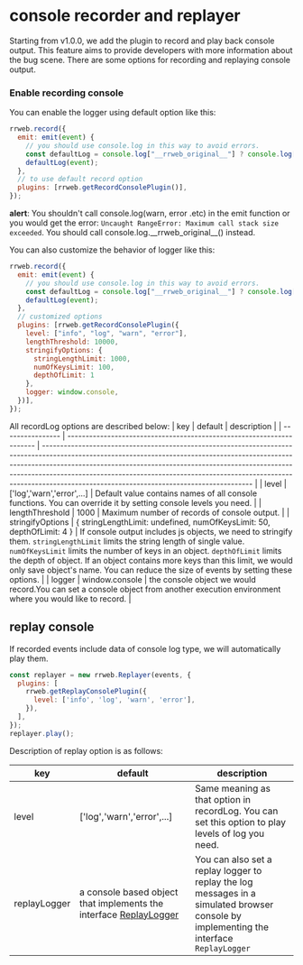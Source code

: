 # console recorder and replayer

Starting from v1.0.0, we add the plugin to record and play back console output.
This feature aims to provide developers with more information about the bug scene. There are some options for recording and replaying console output.

### Enable recording console

You can enable the logger using default option like this:

```js
rrweb.record({
  emit: emit(event) {
    // you should use console.log in this way to avoid errors.
    const defaultLog = console.log["__rrweb_original__"] ? console.log["__rrweb_original__"] : console.log;
    defaultLog(event);
  },
  // to use default record option
  plugins: [rrweb.getRecordConsolePlugin()],
});
```

**alert**: You shouldn't call console.log(warn, error .etc) in the emit function or you would get the error: `Uncaught RangeError: Maximum call stack size exceeded`.
You should call console.log.\_\_rrweb_original\_\_() instead.

You can also customize the behavior of logger like this:

```js
rrweb.record({
  emit: emit(event) {
    // you should use console.log in this way to avoid errors.
    const defaultLog = console.log["__rrweb_original__"] ? console.log["__rrweb_original__"] : console.log;
    defaultLog(event);
  },
  // customized options
  plugins: [rrweb.getRecordConsolePlugin({
    level: ["info", "log", "warn", "error"],
    lengthThreshold: 10000,
    stringifyOptions: {
      stringLengthLimit: 1000,
      numOfKeysLimit: 100,
      depthOfLimit: 1
    },
    logger: window.console,
  })],
});
```

All recordLog options are described below:
| key              | default                                                               | description                                                                                                                                                                                                                                                                                                                                                                        |
| ---------------- | --------------------------------------------------------------------- | ---------------------------------------------------------------------------------------------------------------------------------------------------------------------------------------------------------------------------------------------------------------------------------------------------------------------------------------------------------------------------------- |
| level            | ['log','warn','error',...]                                            | Default value contains names of all console functions. You can override it by setting console levels you need.                                                                                                                                                                                                                                                                     |
| lengthThreshold  | 1000                                                                  | Maximum number of records of console output.                                                                                                                                                                                                                                                                                                                                       |
| stringifyOptions | { stringLengthLimit: undefined, numOfKeysLimit: 50, depthOfLimit: 4 } | If console output includes js objects, we need to stringify them. `stringLengthLimit` limits the string length of single value. `numOfKeysLimit` limits the number of keys in an object. `depthOfLimit` limits the depth of object. If an object contains more keys than this limit, we would only save object's name. You can reduce the size of events by setting these options. |
| logger           | window.console                                                        | the console object we would record.You can set a console object from another execution environment where you would like to record.                                                                                                                                                                                                                                                 |

## replay console

If recorded events include data of console log type, we will automatically play them.

```js
const replayer = new rrweb.Replayer(events, {
  plugins: [
    rrweb.getReplayConsolePlugin({
      level: ['info', 'log', 'warn', 'error'],
    }),
  ],
});
replayer.play();
```

Description of replay option is as follows:

| key          | default                                                                                      | description                                                                                                                             |
| ------------ | -------------------------------------------------------------------------------------------- | --------------------------------------------------------------------------------------------------------------------------------------- |
| level        | ['log','warn','error',...]                                                                   | Same meaning as that option in recordLog. You can set this option to play levels of log you need.                                       |
| replayLogger | a console based object that implements the interface [ReplayLogger](../../src/types.ts#L417) | You can also set a replay logger to replay the log messages in a simulated browser console by implementing the interface `ReplayLogger` |

